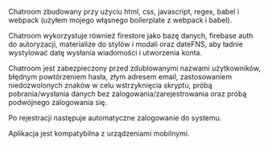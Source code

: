 Chatroom zbudowany przy użyciu html, css, javascript, regex, babel i webpack (użyłem mojego włąsnego boilerplate z webpack i babel).

Chatroom wykorzystuje również firestore jako bazę danych, firebase auth do autoryzacji, materialize do stylów i modali oraz dateFNS,
aby ładnie wystylować datę wysłania wiadomości i utworzenia konta.

Chatroom jest zabezpieczony przed zdublowanymi nazwami użytkowników, błędnym powtórzeniem hasła, złym adresem email, zastosowaniem
niedozwolonych znaków w celu wstrzyknięcia skryptu, próbą pobrania/wysłania danych bez zalogowania/zarejestrowania oraz próbą
podwójnego zalogowania się.

Po rejestracji następuje automatyczne zalogowanie do systemu.

Aplikacja jest kompatybilna z urządzeniami mobilnymi.
